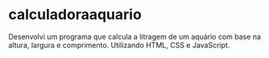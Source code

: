 # calculadoraaquario
Desenvolvi um programa que calcula a litragem de um aquário com base na altura, largura e comprimento. Utilizando HTML, CSS e JavaScript.

